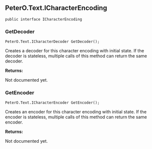 ## PeterO.Text.ICharacterEncoding

    public interface ICharacterEncoding

### GetDecoder

    PeterO.Text.ICharacterDecoder GetDecoder();

Creates a decoder for this character encoding with initial state. If the decoder is stateless, multiple calls of this method can return the same decoder.

<b>Returns:</b>

Not documented yet.

### GetEncoder

    PeterO.Text.ICharacterEncoder GetEncoder();

Creates an encoder for this character encoding with initial state. If the encoder is stateless, multiple calls of this method can return the same encoder.

<b>Returns:</b>

Not documented yet.
